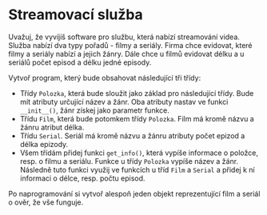 # Streamovací služba

Uvažuj, že vyvíjíš software pro službu, která nabízí streamování videa. Služba nabízí dva typy pořadů - filmy a seriály. Firma chce evidovat, které filmy a seriály nabízí a jejich žánry. Dále chce u filmů evidovat délku a u seriálů počet episod a délku jedné episody.

Vytvoř program, který bude obsahovat následující tři třídy:
- Třídy `Polozka`, která bude sloužit jako základ pro následující třídy. Bude mít atributy určující název a žánr. Oba atributy nastav ve funkci `__init__()`, žánr získej jako parametr funkce.
- Třídu `Film`, která bude potomkem třídy `Polozka`. Film má kromě názvu a žánru atribut délka.
- Třídu `Serial`. Seriál má kromě názvu a žánru atributy počet epizod a délka epizody.
- Všem třídám přidej funkci `get_info()`, která vypíše informace o položce, resp. o filmu a seriálu. Funkce u třídy `Polozka` vypíše název a žánr. Následně tuto funkci využij ve funkcích u tříd `Film` a `Serial` a přidej k ní informaci o délce, resp. počtu episod.

Po naprogramování si vytvoř alespoň jeden objekt reprezentující film a seriál o ověr, že vše funguje.
